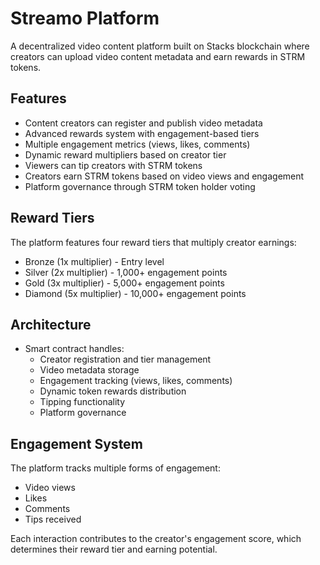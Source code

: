 # Streamo Platform

A decentralized video content platform built on Stacks blockchain where creators can upload video content metadata and earn rewards in STRM tokens.

## Features
- Content creators can register and publish video metadata
- Advanced rewards system with engagement-based tiers
- Multiple engagement metrics (views, likes, comments)
- Dynamic reward multipliers based on creator tier
- Viewers can tip creators with STRM tokens
- Creators earn STRM tokens based on video views and engagement
- Platform governance through STRM token holder voting

## Reward Tiers
The platform features four reward tiers that multiply creator earnings:
- Bronze (1x multiplier) - Entry level
- Silver (2x multiplier) - 1,000+ engagement points
- Gold (3x multiplier) - 5,000+ engagement points
- Diamond (5x multiplier) - 10,000+ engagement points

## Architecture
- Smart contract handles:
  - Creator registration and tier management
  - Video metadata storage 
  - Engagement tracking (views, likes, comments)
  - Dynamic token rewards distribution
  - Tipping functionality
  - Platform governance

## Engagement System
The platform tracks multiple forms of engagement:
- Video views
- Likes
- Comments
- Tips received

Each interaction contributes to the creator's engagement score, which determines their reward tier and earning potential.
